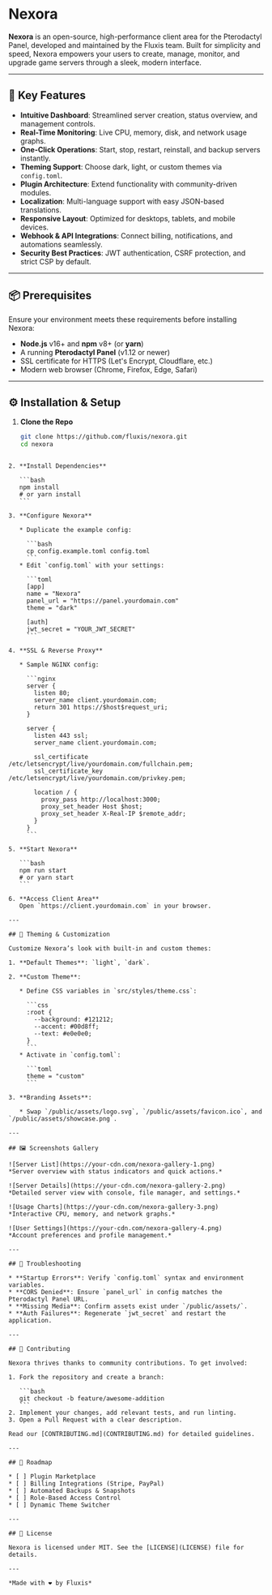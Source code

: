 # Nexora

**Nexora** is an open-source, high-performance client area for the Pterodactyl Panel, developed and maintained by the Fluxis team. Built for simplicity and speed, Nexora empowers your users to create, manage, monitor, and upgrade game servers through a sleek, modern interface.

---

## 🚀 Key Features

- **Intuitive Dashboard**: Streamlined server creation, status overview, and management controls.
- **Real-Time Monitoring**: Live CPU, memory, disk, and network usage graphs.
- **One-Click Operations**: Start, stop, restart, reinstall, and backup servers instantly.
- **Theming Support**: Choose dark, light, or custom themes via `config.toml`.
- **Plugin Architecture**: Extend functionality with community-driven modules.
- **Localization**: Multi-language support with easy JSON-based translations.
- **Responsive Layout**: Optimized for desktops, tablets, and mobile devices.
- **Webhook & API Integrations**: Connect billing, notifications, and automations seamlessly.
- **Security Best Practices**: JWT authentication, CSRF protection, and strict CSP by default.

---

## 📦 Prerequisites

Ensure your environment meets these requirements before installing Nexora:

- **Node.js** v16+ and **npm** v8+ (or **yarn**)
- A running **Pterodactyl Panel** (v1.12 or newer)
- SSL certificate for HTTPS (Let's Encrypt, Cloudflare, etc.)
- Modern web browser (Chrome, Firefox, Edge, Safari)

---

## ⚙️ Installation & Setup

1. **Clone the Repo**
   ```bash
   git clone https://github.com/fluxis/nexora.git
   cd nexora
````

2. **Install Dependencies**

   ```bash
   npm install
   # or yarn install
   ```

3. **Configure Nexora**

   * Duplicate the example config:

     ```bash
     cp config.example.toml config.toml
     ```
   * Edit `config.toml` with your settings:

     ```toml
     [app]
     name = "Nexora"
     panel_url = "https://panel.yourdomain.com"
     theme = "dark"

     [auth]
     jwt_secret = "YOUR_JWT_SECRET"
     ```

4. **SSL & Reverse Proxy**

   * Sample NGINX config:

     ```nginx
     server {
       listen 80;
       server_name client.yourdomain.com;
       return 301 https://$host$request_uri;
     }

     server {
       listen 443 ssl;
       server_name client.yourdomain.com;

       ssl_certificate /etc/letsencrypt/live/yourdomain.com/fullchain.pem;
       ssl_certificate_key /etc/letsencrypt/live/yourdomain.com/privkey.pem;

       location / {
         proxy_pass http://localhost:3000;
         proxy_set_header Host $host;
         proxy_set_header X-Real-IP $remote_addr;
       }
     }
     ```

5. **Start Nexora**

   ```bash
   npm run start
   # or yarn start
   ```

6. **Access Client Area**
   Open `https://client.yourdomain.com` in your browser.

---

## 🎨 Theming & Customization

Customize Nexora’s look with built‑in and custom themes:

1. **Default Themes**: `light`, `dark`.

2. **Custom Theme**:

   * Define CSS variables in `src/styles/theme.css`:

     ```css
     :root {
       --background: #121212;
       --accent: #00d8ff;
       --text: #e0e0e0;
     }
     ```
   * Activate in `config.toml`:

     ```toml
     theme = "custom"
     ```

3. **Branding Assets**:

   * Swap `/public/assets/logo.svg`, `/public/assets/favicon.ico`, and `/public/assets/showcase.png`.

---

## 🖼️ Screenshots Gallery

![Server List](https://your-cdn.com/nexora-gallery-1.png)
*Server overview with status indicators and quick actions.*

![Server Details](https://your-cdn.com/nexora-gallery-2.png)
*Detailed server view with console, file manager, and settings.*

![Usage Charts](https://your-cdn.com/nexora-gallery-3.png)
*Interactive CPU, memory, and network graphs.*

![User Settings](https://your-cdn.com/nexora-gallery-4.png)
*Account preferences and profile management.*

---

## 🔧 Troubleshooting

* **Startup Errors**: Verify `config.toml` syntax and environment variables.
* **CORS Denied**: Ensure `panel_url` in config matches the Pterodactyl Panel URL.
* **Missing Media**: Confirm assets exist under `/public/assets/`.
* **Auth Failures**: Regenerate `jwt_secret` and restart the application.

---

## 🤝 Contributing

Nexora thrives thanks to community contributions. To get involved:

1. Fork the repository and create a branch:

   ```bash
   git checkout -b feature/awesome-addition
   ```
2. Implement your changes, add relevant tests, and run linting.
3. Open a Pull Request with a clear description.

Read our [CONTRIBUTING.md](CONTRIBUTING.md) for detailed guidelines.

---

## 📅 Roadmap

* [ ] Plugin Marketplace
* [ ] Billing Integrations (Stripe, PayPal)
* [ ] Automated Backups & Snapshots
* [ ] Role-Based Access Control
* [ ] Dynamic Theme Switcher

---

## 📜 License

Nexora is licensed under MIT. See the [LICENSE](LICENSE) file for details.

---

*Made with ❤️ by Fluxis*
